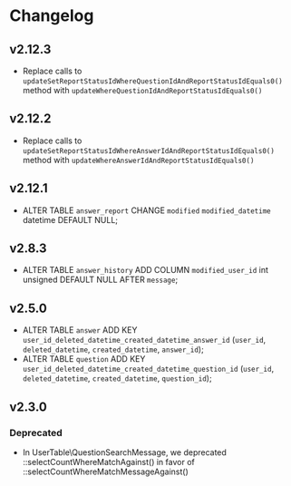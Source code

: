 # Changelog

## v2.12.3

- Replace calls to `updateSetReportStatusIdWhereQuestionIdAndReportStatusIdEquals0()` method with `updateWhereQuestionIdAndReportStatusIdEquals0()`

## v2.12.2

- Replace calls to `updateSetReportStatusIdWhereAnswerIdAndReportStatusIdEquals0()` method with `updateWhereAnswerIdAndReportStatusIdEquals0()`

## v2.12.1

- ALTER TABLE `answer_report` CHANGE `modified` `modified_datetime` datetime DEFAULT NULL;

## v2.8.3

- ALTER TABLE `answer_history` ADD COLUMN `modified_user_id` int unsigned DEFAULT NULL AFTER `message`;

## v2.5.0

- ALTER TABLE `answer` ADD KEY `user_id_deleted_datetime_created_datetime_answer_id` (`user_id`, `deleted_datetime`, `created_datetime`, `answer_id`);
- ALTER TABLE `question` ADD KEY `user_id_deleted_datetime_created_datetime_question_id` (`user_id`, `deleted_datetime`, `created_datetime`, `question_id`);

## v2.3.0

### Deprecated 

- In UserTable\QuestionSearchMessage, we deprecated ::selectCountWhereMatchAgainst() in favor of ::selectCountWhereMatchMessageAgainst()
